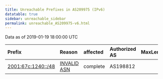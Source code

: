 ```yaml
---
title: Unreachable Prefixes in AS209975 (IPv6)
datatable: true
sidebar: unreachable_sidebar
permalink: unreachable_AS209975-v6.html
---
```


Data as of 2019-01-19 18:00:00 UTC


<div class="datatable-begin"></div>

| Prefix                                                         | Reason                                                                                                     | affected   | Authorized AS   |   MaxLength | Anchor                                         |   unreachable /48s |
|:---------------------------------------------------------------|:-----------------------------------------------------------------------------------------------------------|:-----------|:----------------|------------:|:-----------------------------------------------|-------------------:|
| [2001:67c:1240::/48](https://stat.ripe.net/2001:67c:1240::/48) | [INVALID ASN](https://rpki-validator.ripe.net/announcement-preview?asn=AS209975&prefix=2001:67c:1240::/48) | complete   | AS198812        |          48 | [RIPE](unreachable_RIPE_NCC_RPKI_Root-v6.html) |                  1 |

<div class="datatable-end"></div>